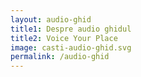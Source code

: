```yaml
---
layout: audio-ghid
title1: Despre audio ghidul
title2: Voice Your Place
image: casti-audio-ghid.svg
permalink: /audio-ghid
---
```

